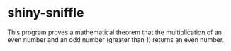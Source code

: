 # shiny-sniffle
This program proves a mathematical theorem that the multiplication of an even number and an odd number (greater than 1) returns an even number.
